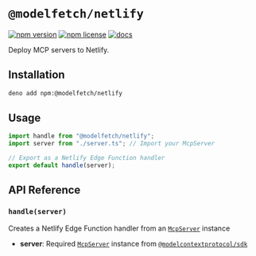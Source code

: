 # `@modelfetch/netlify`

[![npm version](https://img.shields.io/npm/v/@modelfetch/netlify.svg)](https://www.npmjs.com/package/@modelfetch/netlify)
[![npm license](https://img.shields.io/npm/l/@modelfetch/netlify.svg)](https://www.npmjs.com/package/@modelfetch/netlify)
[![docs](https://img.shields.io/badge/docs-modelfetch.com-blue)](https://www.modelfetch.com/docs/runtime/netlify)

Deploy MCP servers to Netlify.

## Installation

```bash
deno add npm:@modelfetch/netlify
```

## Usage

```typescript
import handle from "@modelfetch/netlify";
import server from "./server.ts"; // Import your McpServer

// Export as a Netlify Edge Function handler
export default handle(server);
```

## API Reference

### `handle(server)`

Creates a Netlify Edge Function handler from an [`McpServer`](https://github.com/modelcontextprotocol/typescript-sdk?tab=readme-ov-file#server) instance

- **server**: Required [`McpServer`](https://github.com/modelcontextprotocol/typescript-sdk?tab=readme-ov-file#server) instance from [`@modelcontextprotocol/sdk`](https://github.com/modelcontextprotocol/typescript-sdk)
